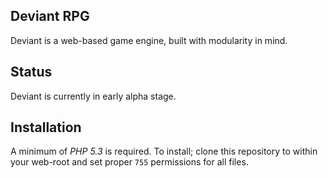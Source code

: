 ## Deviant RPG
Deviant is a web-based game engine, built with modularity in mind.


## Status
Deviant is currently in early alpha stage.

 
## Installation
A minimum of *PHP 5.3* is required.
To install; clone this repository to within your web-root and set proper `755` permissions for all files.